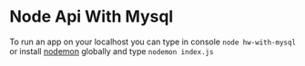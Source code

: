 # Node Api With Mysql

To run an app on your localhost you can type in console 
```node hw-with-mysql```
or install [nodemon](https://github.com/remy/nodemon) globally and type
```nodemon index.js```
